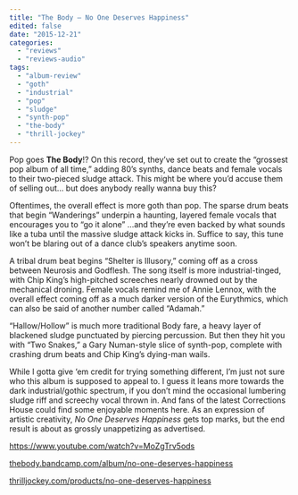 ```yaml
---
title: "The Body – No One Deserves Happiness"
edited: false
date: "2015-12-21"
categories:
  - "reviews"
  - "reviews-audio"
tags:
  - "album-review"
  - "goth"
  - "industrial"
  - "pop"
  - "sludge"
  - "synth-pop"
  - "the-body"
  - "thrill-jockey"
---
```


Pop goes **The Body**!? On this record, they’ve set out to create the “grossest pop album of all time,” adding 80’s synths, dance beats and female vocals to their two-pieced sludge attack. This might be where you’d accuse them of selling out… but does anybody really wanna buy this?

Oftentimes, the overall effect is more goth than pop. The sparse drum beats that begin “Wanderings” underpin a haunting, layered female vocals that encourages you to “go it alone” …and they’re even backed by what sounds like a tuba until the massive sludge attack kicks in. Suffice to say, this tune won’t be blaring out of a dance club’s speakers anytime soon.

A tribal drum beat begins “Shelter is Illusory,” coming off as a cross between Neurosis and Godflesh. The song itself is more industrial-tinged, with Chip King’s high-pitched screeches nearly drowned out by the mechanical droning. Female vocals remind me of Annie Lennox, with the overall effect coming off as a much darker version of the Eurythmics, which can also be said of another number called “Adamah.”

“Hallow/Hollow” is much more traditional Body fare, a heavy layer of blackened sludge punctuated by piercing percussion. But then they hit you with “Two Snakes,” a Gary Numan-style slice of synth-pop, complete with crashing drum beats and Chip King’s dying-man wails.

While I gotta give ‘em credit for trying something different, I’m just not sure who this album is supposed to appeal to. I guess it leans more towards the dark industrial/gothic spectrum, if you don’t mind the occasional lumbering sludge riff and screechy vocal thrown in. And fans of the latest Corrections House could find some enjoyable moments here. As an expression of artistic creativity, _No One Deserves Happiness_ gets top marks, but the end result is about as grossly unappetizing as advertised.

https://www.youtube.com/watch?v=MoZgTrv5ods

[thebody.bandcamp.com/album/no-one-deserves-happiness](https://thebody.bandcamp.com/album/no-one-deserves-happiness)

[thrilljockey.com/products/no-one-deserves-happiness](http://thrilljockey.com/products/no-one-deserves-happiness)
